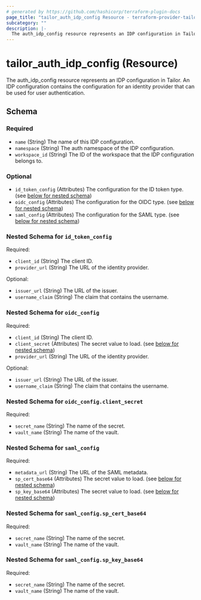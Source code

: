 ```yaml
---
# generated by https://github.com/hashicorp/terraform-plugin-docs
page_title: "tailor_auth_idp_config Resource - terraform-provider-tailor"
subcategory: ""
description: |-
  The auth_idp_config resource represents an IDP configuration in Tailor. An IDP configuration contains the configuration for an identity provider that can be used for user authentication.
---
```


# tailor_auth_idp_config (Resource)

The auth_idp_config resource represents an IDP configuration in Tailor. An IDP configuration contains the configuration for an identity provider that can be used for user authentication.



<!-- schema generated by tfplugindocs -->
## Schema

### Required

- `name` (String) The name of this IDP configuration.
- `namespace` (String) The auth namespace of the IDP configuration.
- `workspace_id` (String) The ID of the workspace that the IDP configuration belongs to.

### Optional

- `id_token_config` (Attributes) The configuration for the ID token type. (see [below for nested schema](#nestedatt--id_token_config))
- `oidc_config` (Attributes) The configuration for the OIDC type. (see [below for nested schema](#nestedatt--oidc_config))
- `saml_config` (Attributes) The configuration for the SAML type. (see [below for nested schema](#nestedatt--saml_config))

<a id="nestedatt--id_token_config"></a>
### Nested Schema for `id_token_config`

Required:

- `client_id` (String) The client ID.
- `provider_url` (String) The URL of the identity provider.

Optional:

- `issuer_url` (String) The URL of the issuer.
- `username_claim` (String) The claim that contains the username.


<a id="nestedatt--oidc_config"></a>
### Nested Schema for `oidc_config`

Required:

- `client_id` (String) The client ID.
- `client_secret` (Attributes) The secret value to load. (see [below for nested schema](#nestedatt--oidc_config--client_secret))
- `provider_url` (String) The URL of the identity provider.

Optional:

- `issuer_url` (String) The URL of the issuer.
- `username_claim` (String) The claim that contains the username.

<a id="nestedatt--oidc_config--client_secret"></a>
### Nested Schema for `oidc_config.client_secret`

Required:

- `secret_name` (String) The name of the secret.
- `vault_name` (String) The name of the vault.



<a id="nestedatt--saml_config"></a>
### Nested Schema for `saml_config`

Required:

- `metadata_url` (String) The URL of the SAML metadata.
- `sp_cert_base64` (Attributes) The secret value to load. (see [below for nested schema](#nestedatt--saml_config--sp_cert_base64))
- `sp_key_base64` (Attributes) The secret value to load. (see [below for nested schema](#nestedatt--saml_config--sp_key_base64))

<a id="nestedatt--saml_config--sp_cert_base64"></a>
### Nested Schema for `saml_config.sp_cert_base64`

Required:

- `secret_name` (String) The name of the secret.
- `vault_name` (String) The name of the vault.


<a id="nestedatt--saml_config--sp_key_base64"></a>
### Nested Schema for `saml_config.sp_key_base64`

Required:

- `secret_name` (String) The name of the secret.
- `vault_name` (String) The name of the vault.
